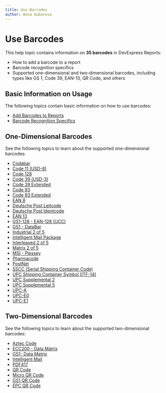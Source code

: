 ```yaml
---
title: Use Barcodes
author: Anna Gubareva
---
```

# Use Barcodes

This help topic contains information on **35 barcodes** in DevExpress Reports:

- How to add a barcode to a report
- Barcode recognition specifics
- Supported one-dimensional and two-dimensional barcodes, including types like GS 1, Code 39, EAN-13, QR Code, and others

## Basic Information on Usage

The following topics contain basic information on how to use barcodes:

* [Add Barcodes to Reports](use-bar-codes/add-bar-codes-to-a-report.md)
* [Barcode Recognition Specifics](use-bar-codes/bar-code-recognition-specifics.md)

## One-Dimensional Barcodes

See the following topics to learn about the supported one-dimensional barcodes:

* [Codabar](use-bar-codes/codabar.md)
* [Code 11 (USD-8)](use-bar-codes/code-11-usd-8.md)
* [Code 128](use-bar-codes/code-128.md)
* [Code 39 (USD-3)](use-bar-codes/code-39-usd-3.md)
* [Code 39 Extended](use-bar-codes/code-39-extended.md)
* [Code 93](use-bar-codes/code-93.md)
* [Code 93 Extended](use-bar-codes/code-93-extended.md)
* [EAN 8](use-bar-codes/ean-8.md)
* [Deutsche Post Leitcode](use-bar-codes/deutsche-post-leitcode.md)
* [Deutsche Post Identcode](use-bar-codes/deutsche-post-identcode.md)
* [EAN 13](use-bar-codes/ean-13.md)
* [GS1-128 - EAN-128 (UCC)](use-bar-codes/gs1-128-ean-128-ucc.md)
* [GS1 - DataBar](use-bar-codes/gs1-databar.md)
* [Industrial 2 of 5](use-bar-codes/industrial-2-of-5.md)
* [Intelligent Mail Package](use-bar-codes/intelligent-mail-package.md)
* [Interleaved 2 of 5](use-bar-codes/interleaved-2-of-5.md)
* [Matrix 2 of 5](use-bar-codes/matrix-2-of-5.md)
* [MSI - Plessey](use-bar-codes/msi-plessey.md)
* [Pharmacode](use-bar-codes/pharmacode.md)
* [PostNet](use-bar-codes/postnet.md)
* [SSCC (Serial Shipping Container Code)](use-bar-codes/sscc.md)
* [UPC Shipping Container Symbol (ITF-14)](use-bar-codes/upc-shipping-container-symbol-itf-14.md)
* [UPC Supplemental 2](use-bar-codes/upc-supplemental-2.md)
* [UPC Supplemental 5](use-bar-codes/upc-supplemental-5.md)
* [UPC-A](use-bar-codes/upc-a.md)
* [UPC-E0](use-bar-codes/upc-e0.md)
* [UPC-E1](use-bar-codes/upc-e1.md)

## Two-Dimensional Barcodes

See the following topics to learn about the supported two-dimensional barcodes:

* [Aztec Code](use-bar-codes/aztec-code.md)
* [ECC200 - Data Matrix](use-bar-codes/ecc200-data-matrix.md)
* [GS1- Data Matrix](use-bar-codes/gs1-data-matrix.md)
* [Intelligent Mail](use-bar-codes/intelligent-mail.md)
* [PDF417](use-bar-codes/pdf417.md)
* [QR Code](use-bar-codes/qr-code.md)
* [Micro QR Code](use-bar-codes/micro-qr-code.md)
* [GS1 QR Code](use-bar-codes/gs1-qr-code.md)
* [EPC QR Code](use-bar-codes/epc-qr-code.md)